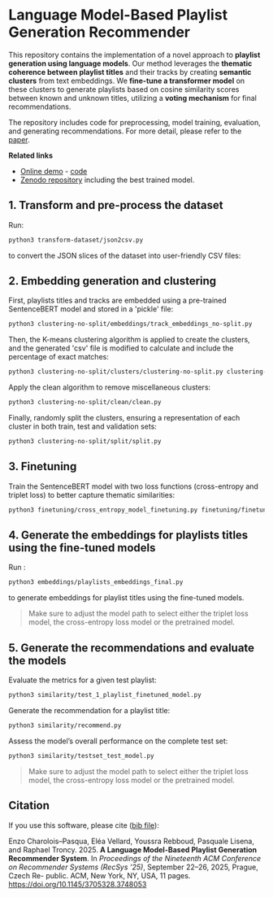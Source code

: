 # Language Model-Based Playlist Generation Recommender

This repository contains the implementation of a novel approach to **playlist generation using language models**. Our method leverages the **thematic coherence between playlist titles** and their tracks by creating **semantic clusters** from text embeddings. We **fine-tune a transformer model** on these clusters to generate playlists based on cosine similarity scores between known and unknown titles, utilizing a **voting mechanism** for final recommendations.

The repository includes code for preprocessing, model training, evaluation, and generating recommendations. For more detail, please refer to the [paper](#citation).

**Related links**
- [Online demo](https://playlist-recommendation.tools.eurecom.fr/) - [code](https://github.com/elea-vellard/DEMO-playlist-continuation)
- [Zenodo repository](https://zenodo.org/records/15837980) including the best trained model.

## 1. Transform and pre-process the dataset

Run:

```bash
python3 transform-dataset/json2csv.py
```

to convert the JSON slices of the dataset into user-friendly CSV files:

## 2. Embedding generation and clustering

First, playlists titles and tracks are embedded using a pre-trained SentenceBERT model and stored in a 'pickle' file:

```bash
python3 clustering-no-split/embeddings/track_embeddings_no-split.py
```

Then, the K-means clustering algorithm is applied to create the clusters, and the generated 'csv' file is modified to calculate and include the percentage of exact matches:

```bash
python3 clustering-no-split/clusters/clustering-no-split.py clustering-no-split/clusters/percent-no-split.py
```

Apply the clean algorithm to remove miscellaneous clusters:

```bash
python3 clustering-no-split/clean/clean.py
```

Finally, randomly split the clusters, ensuring a representation of each cluster in both train, test and validation sets:

```bash
python3 clustering-no-split/split/split.py
```

## 3. Finetuning

Train the SentenceBERT model with two loss functions (cross-entropy and triplet loss) to better capture thematic similarities:

```bash
python3 finetuning/cross_entropy_model_finetuning.py finetuning/finetuning_triplet_loss.py
```

## 4. Generate the embeddings for playlists titles using the fine-tuned models

Run :

```bash
python3 embeddings/playlists_embeddings_final.py
```

to generate embeddings for playlist titles using the fine-tuned models.
> Make sure to adjust the model path to select either the triplet loss model, the cross-entropy loss model or the pretrained model.

## 5. Generate the recommendations and evaluate the models

Evaluate the metrics for a given test playlist:

```bash
python3 similarity/test_1_playlist_finetuned_model.py
```

Generate the recommendation for a playlist title:

```bash
python3 similarity/recommend.py
```

Assess the model’s overall performance on the complete test set:

```bash
python3 similarity/testset_test_model.py
```

> Make sure to adjust the model path to select either the triplet loss model, the cross-entropy loss model or the pretrained model.

## Citation

If you use this software, please cite ([bib file](https://raw.githubusercontent.com/elea-vellard/LM-Playlist-Recommender/refs/heads/main/charoloisvellard2025llm-recommender.bib)):

Enzo Charolois–Pasqua, Eléa Vellard, Youssra Rebboud, Pasquale Lisena,
and Raphael Troncy. 2025. **A Language Model-Based Playlist Generation
Recommender System**. In *Proceedings of the Nineteenth ACM Conference on
Recommender Systems (RecSys ’25)*, September 22–26, 2025, Prague, Czech Re-
public. ACM, New York, NY, USA, 11 pages. https://doi.org/10.1145/3705328.3748053

